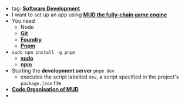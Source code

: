 - tag: **[Software Development](../notes/Software_Development)**
- I want to set up an app using **[MUD the fully-chain game engine](../notes/MUD_the_fully-chain_game_engine)**
- You need
	- Node
	- **[Git](../notes/Git)**
	- **[Foundry](../notes/Foundry)**
	- **[Pnpm](../notes/Pnpm)** 
- `sudo npm install -g pnpm`
	- **[sudo](../notes/sudo)**
	- **[npm](../notes/npm)**
- Starting the **development server** `pnpm dev`
	- executes the script labelled `dev`, a script specified in the project's `package.json` file 
- **[Code Organisation of MUD](../notes/Code_Organisation_of_MUD)**
- 